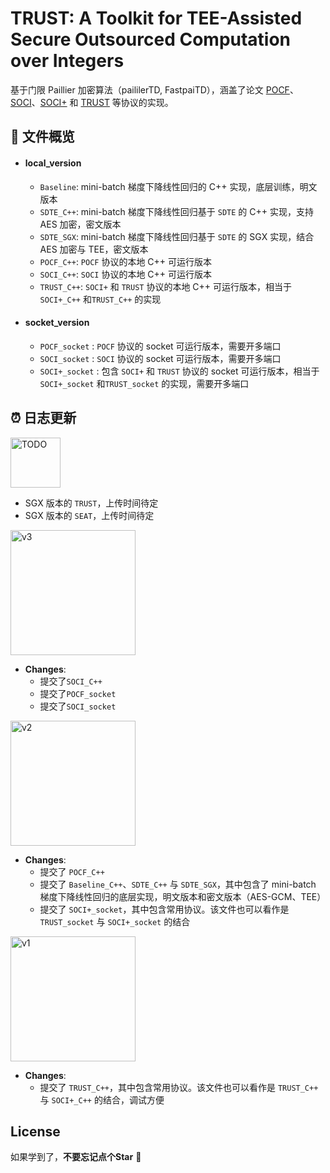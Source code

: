 # TRUST: A Toolkit for TEE-Assisted Secure Outsourced Computation over Integers

基于门限 Paillier 加密算法（paililerTD, FastpaiTD），涵盖了论文 [POCF](https://ieeexplore.ieee.org/abstract/document/7500106)、[SOCI](https://ieeexplore.ieee.org/abstract/document/9908577)、[SOCI+](https://ieeexplore.ieee.org/abstract/document/10531248) 和 [TRUST](https://arxiv.org/abs/2412.01073) 等协议的实现。


## :memo: 文件概览

- #### **local_version**  
  
  - `Baseline`: mini-batch 梯度下降线性回归的 C++ 实现，底层训练，明文版本
  - `SDTE_C++`: mini-batch 梯度下降线性回归基于 `SDTE` 的 C++ 实现，支持 AES 加密，密文版本 
  - `SDTE_SGX`: mini-batch 梯度下降线性回归基于 `SDTE` 的 SGX 实现，结合 AES 加密与 TEE，密文版本
  - `POCF_C++`: `POCF` 协议的本地 C++ 可运行版本
  - `SOCI_C++`: `SOCI` 协议的本地 C++ 可运行版本
  - `TRUST_C++`: `SOCI+` 和 `TRUST` 协议的本地 C++ 可运行版本，相当于  `SOCI+_C++` 和`TRUST_C++` 的实现 
  
- #### **socket_version**  
  
  - `POCF_socket` :  `POCF` 协议的 socket 可运行版本，需要开多端口
  - `SOCI_socket` :  `SOCI` 协议的 socket 可运行版本，需要开多端口
  - `SOCI+_socket` : 包含 `SOCI+` 和 `TRUST` 协议的 socket 可运行版本，相当于  `SOCI+_socket` 和`TRUST_socket` 的实现，需要开多端口



## :alarm_clock: 日志更新

<div align="left">
  <img src="https://img.shields.io/badge/-TODO-critical" alt="TODO" width="80"/>
</div>

  - SGX 版本的 `TRUST`，上传时间待定
  - SGX 版本的 `SEAT`，上传时间待定


<div align="left">
  <img src="https://img.shields.io/badge/V3-(2024.12.04)-blue" alt="v3" width="200"/>
</div>

- **Changes**:
  - 提交了`SOCI_C++`
  - 提交了`POCF_socket`
  - 提交了`SOCI_socket`

<div align="left">
  <img src="https://img.shields.io/badge/V2-(2024.12.03)-blue" alt="v2" width="200"/>
</div>

- **Changes**:
  - 提交了 `POCF_C++`
  - 提交了 `Baseline_C++`、`SDTE_C++` 与 `SDTE_SGX`，其中包含了 mini-batch 梯度下降线性回归的底层实现，明文版本和密文版本（AES-GCM、TEE）
  - 提交了 `SOCI+_socket`，其中包含常用协议。该文件也可以看作是 `TRUST_socket` 与 `SOCI+_socket` 的结合

<div align="left">
  <img src="https://img.shields.io/badge/V1-(2024.12.02)-blue" alt="v1" width="200"/>
</div>

- **Changes**:  
  - 提交了 `TRUST_C++`，其中包含常用协议。该文件也可以看作是 `TRUST_C++` 与 `SOCI+_C++` 的结合，调试方便



## License

如果学到了，**不要忘记点个Star** :sparkling_heart:
